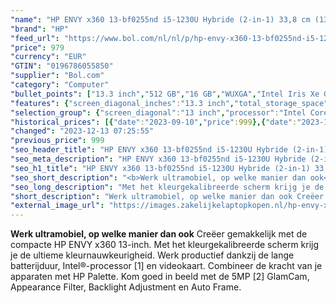 ```yaml
---
"name": "HP ENVY x360 13-bf0255nd i5-1230U Hybride (2-in-1) 33,8 cm (13.3\") Touchscreen WUXGA Intel® Core™ i5 16 GB LPDDR4x-SDRAM 512 GB SSD Wi-Fi 6E (802.11ax) Windows 11 Home Blauw"
"brand": "HP"
"feed_url": "https://www.bol.com/nl/nl/p/hp-envy-x360-13-bf0255nd-i5-1230u-hybride-33-8-cm-touchscreen-wuxga-intel-core-i5-16-gb-lpddr4x-sdram-512-gb-ssd-wi-fi-6e-windows-11-home-blauw/9300000110369286"
"price": 979
"currency": "EUR"
"GTIN": "0196786055850"
"supplier": "Bol.com"
"category": "Computer"
"bullet_points": ["13.3 inch","512 GB","16 GB","WUXGA","Intel Iris Xe Graphics","Windows"]
"features": {"screen_diagonal_inches":"13.3 inch","total_storage_space":"512 GB","memory_size":"16 GB","graphics":"WUXGA","graphics_card":"Intel Iris Xe Graphics","operating_system":"Windows"}
"selection_group": {"screen_diagonal":"13 inch","processor":"Intel Core i5","changed_price_past_3_days":true,"product_family":"Envy"}
"historical_prices": [{"date":"2023-09-10","price":999},{"date":"2023-12-13","price":979}]
"changed": "2023-12-13 07:25:55"
"previous_price": 999
"seo_header_title": "HP ENVY x360 13-bf0255nd i5-1230U Hybride (2-in-1) 33,8 cm (13.3\") Touchscreen WUXGA Intel® Core™ i5 16 GB LPDDR4x-SDRAM 512 GB SSD Wi-Fi 6E (802.11ax) Windows 11 Home Blauw"
"seo_meta_description": "HP ENVY x360 13-bf0255nd i5-1230U Hybride (2-in-1) 33,8 cm (13.3\") Touchscreen WUXGA Intel® Core™ i5 16 GB LPDDR4x-SDRAM 512 GB SSD Wi-Fi 6E (802.11ax) Windows 11 Home Blauw"
"seo_h1_title": "HP ENVY x360 13-bf0255nd i5-1230U Hybride (2-in-1) 33,8 cm (13.3\") Touchscreen WUXGA Intel® Core™ i5 16 GB LPDDR4x-SDRAM 512 GB SSD Wi-Fi 6E (802.11ax) Windows 11 Home Blauw"
"seo_short_description": "<b>Werk ultramobiel, op welke manier dan ook</b> Creëer gemakkelijk met de compacte HP ENVY x360 13-inch."
"seo_long_description": "Met het kleurgekalibreerde scherm krijg je de ultieme kleurnauwkeurigheid. Werk productief dankzij de lange batterijduur, Intel®-processor [1] en videokaart. Combineer de kracht van je apparaten met HP Palette. Kom goed in beeld met de 5MP [2] GlamCam, Appearance Filter, Backlight Adjustment en Auto Frame."
"short_description": "Werk ultramobiel, op welke manier dan ook Creëer gemakkelijk met de compacte HP ENVY x360 13-inch. Met het kleurgekalibreerde scherm krijg je de ultieme kleurnauwkeurigheid. Werk productief dankzij de lange batterijduur, Intel®-processor [1] en videokaart. Combineer de kracht van je apparaten met HP Palette. Kom goed in beeld met de 5MP [2] GlamCam, Appearance Filter, Backlight Adjustment en Auto Frame."
"external_image_url": "https://images.zakelijkelaptopkopen.nl/hp-envy-x360-13-bf0255nd-i5-1230u-hybride-33-8-cm-touchscreen-wuxga-intel-core-i5-16-gb-lpddr4x-sdram-512-gb-ssd-wi-fi-6e-windows-11-home-blauw.webp"
---
```


<b>Werk ultramobiel, op welke manier dan ook</b> Creëer gemakkelijk met de compacte HP ENVY x360 13-inch. Met het kleurgekalibreerde scherm krijg je de ultieme kleurnauwkeurigheid. Werk productief dankzij de lange batterijduur, Intel®-processor [1] en videokaart. Combineer de kracht van je apparaten met HP Palette. Kom goed in beeld met de 5MP [2] GlamCam, Appearance Filter, Backlight Adjustment en Auto Frame.